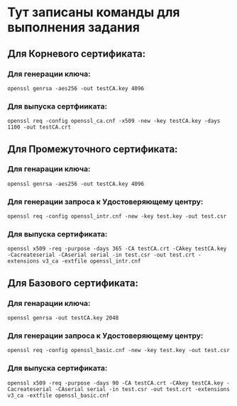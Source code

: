 # Тут записаны команды для выполнения задания
 


## Для Корневого сертификата:

### Для генерации ключа:
```
openssl genrsa -aes256 -out testCA.key 4096
```

### Для выпуска сертфииката:
```
openssl req -config openssl_ca.cnf -x509 -new -key testCA.key -days 1100 -out testCA.crt
```





## Для Промежуточного сертификата:

### Для генарации ключа:
```
openssl genrsa -aes256 -out testCA.key 4096
```

### Для генерации запроса к Удостоверяющему центру:
```
openssl req -config openssl_intr.cnf -new -key test.key -out test.csr
```

### Для выпуска сертификата:
```
openssl x509 -req -purpose -days 365 -CA testCA.crt -CAkey testCA.key -Cacreateserial -CAserial serial -in test.csr -out test.crt -extensions v3_ca -extfile openssl_intr.cnf
``` 





## Для Базового сертификата:

### Для генарации ключа:
```
openssl genrsa -out testCA.key 2048
```

### Для генерации запроса к Удостоверяющему центру:
```
openssl req -config openssl_basic.cnf -new -key test.key -out test.csr
```

### Для выпуска сертификата:
```
openssl x509 -req -purpose -days 90 -CA testCA.crt -CAkey testCA.key -Cacreateserial -CAserial serial -in test.csr -out test.crt -extensions v3_ca -extfile openssl_basic.cnf
``` 
